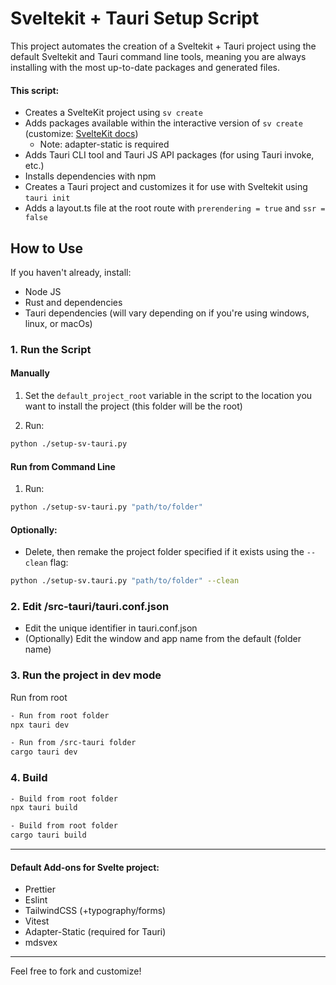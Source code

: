 # Sveltekit + Tauri Setup Script

This project automates the creation of a Sveltekit + Tauri project using the default Sveltekit and Tauri command line tools, meaning you are always installing with the most up-to-date packages and generated files.

#### This script:

- Creates a SvelteKit project using `sv create`
- Adds packages available within the interactive version of `sv create` (customize: [SvelteKit docs](https://svelte.dev/docs/cli/sv-add))
  - Note: adapter-static is required
- Adds Tauri CLI tool and Tauri JS API packages (for using Tauri invoke, etc.)
- Installs dependencies with npm
- Creates a Tauri project and customizes it for use with Sveltekit using `tauri init`
- Adds a layout.ts file at the root route with `prerendering = true` and `ssr = false`

## How to Use

If you haven't already, install:

- Node JS
- Rust and dependencies
- Tauri dependencies (will vary depending on if you're using windows, linux, or macOs)

### 1. Run the Script

#### Manually

1.  Set the `default_project_root` variable in the script to the location you want to install the project (this folder will be the root)

2.  Run:

```bash
python ./setup-sv-tauri.py
```

#### Run from Command Line

1. Run:

```bash
python ./setup-sv-tauri.py "path/to/folder"
```

#### Optionally:

- Delete, then remake the project folder specified if it exists using the `--clean` flag:

```bash
python ./setup-sv.tauri.py "path/to/folder" --clean
```

### 2. Edit /src-tauri/tauri.conf.json

- Edit the unique identifier in tauri.conf.json
- (Optionally) Edit the window and app name from the default (folder name)

### 3. Run the project in dev mode

Run from root

```bash
- Run from root folder
npx tauri dev
```

```bash
- Run from /src-tauri folder
cargo tauri dev
```

### 4. Build

```bash
- Build from root folder
npx tauri build
```

```bash
- Build from root folder
cargo tauri build
```

---

#### Default Add-ons for Svelte project:

- Prettier
- Eslint
- TailwindCSS (+typography/forms)
- Vitest
- Adapter-Static (required for Tauri)
- mdsvex

---

Feel free to fork and customize!
